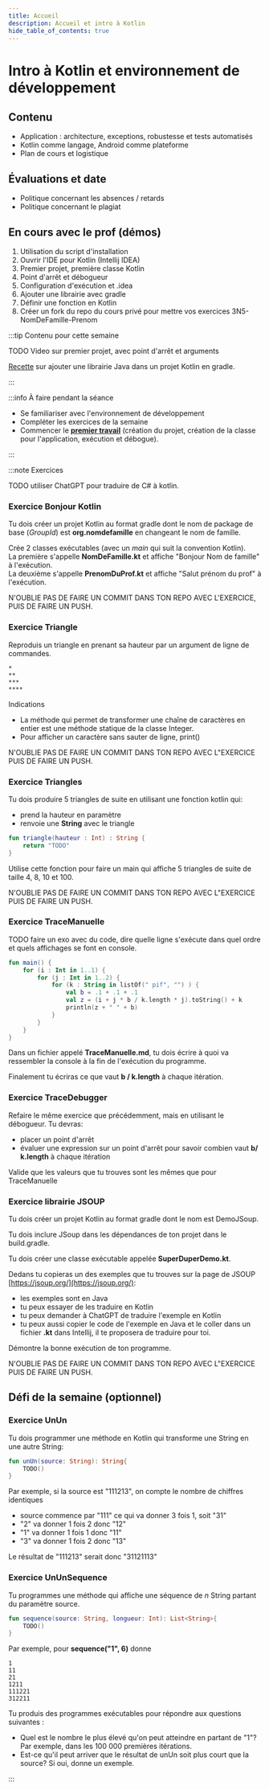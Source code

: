 ```yaml
---
title: Accueil
description: Accueil et intro à Kotlin
hide_table_of_contents: true
---
```


# Intro à Kotlin et environnement de développement

<Row>

<Column>

## Contenu

- Application : architecture, exceptions, robustesse et tests automatisés
- Kotlin comme langage, Android comme plateforme
- Plan de cours et logistique

## Évaluations et date

- Politique concernant les absences / retards
- Politique concernant le plagiat

</Column>

<Column>

## En cours avec le prof (démos)

1. Utilisation du script d'installation
2. Ouvrir l'IDE pour Kotlin (Intellij IDEA)
3. Premier projet, première classe Kotlin
4. Point d'arrêt et débogueur
5. Configuration d'exécution et .idea
6. Ajouter une librairie avec gradle
7. Définir une fonction en Kotlin
8. Créer un fork du repo du cours privé pour mettre vos exercices 3N5-NomDeFamille-Prenom

</Column>

</Row>

<Row>


<Column>

:::tip Contenu pour cette semaine

TODO Video sur premier projet, avec point d'arrêt et arguments

[Recette](../recette-ajout-librairie) sur ajouter une librairie Java dans un projet Kotlin en gradle.

:::



</Column>

<Column>

:::info À faire pendant la séance

- Se familiariser avec l'environnement de développement
- Compléter les exercices de la semaine
- Commencer le **[premier travail](../tp/tp1)** (création du projet, création de la classe pour l'application, exécution et débogue).

:::

</Column>

</Row>

:::note Exercices

TODO utiliser ChatGPT pour traduire de C# à kotlin.

### Exercice Bonjour Kotlin

Tu dois créer un projet Kotlin au format gradle dont le nom de package de base (*GroupId*) est **org.nomdefamille** en changeant le nom de famille.

Crée 2 classes exécutables (avec un *main* qui suit la convention Kotlin).\
La première s'appelle **NomDeFamille.kt** et affiche "Bonjour Nom de famille" à l'exécution.\
La deuxième s'appelle **PrenomDuProf.kt** et affiche "Salut prénom du prof" à l'exécution.

N'OUBLIE PAS DE FAIRE UN COMMIT DANS TON REPO AVEC L'EXERCICE, PUIS DE FAIRE UN PUSH.

### Exercice Triangle

Reproduis un triangle en prenant sa hauteur par un argument de ligne de commandes.

```
*
**
***
****
```

Indications

- La méthode qui permet de transformer une chaîne de caractères en entier est une méthode statique de la classe Integer.
- Pour afficher un caractère sans sauter de ligne, print()

N'OUBLIE PAS DE FAIRE UN COMMIT DANS TON REPO AVEC L"EXERCICE PUIS DE FAIRE UN PUSH.

### Exercice Triangles

Tu dois produire 5 triangles de suite en utilisant une fonction kotlin qui:
- prend la hauteur en paramètre
- renvoie une **String** avec le triangle

```kotlin
fun triangle(hauteur : Int) : String {
    return "TODO"
}
```
Utilise cette fonction pour faire un main qui affiche 5 triangles de suite de taille 4, 8, 10 et 100.

N'OUBLIE PAS DE FAIRE UN COMMIT DANS TON REPO AVEC L"EXERCICE PUIS DE FAIRE UN PUSH.

### Exercice TraceManuelle

TODO faire un exo avec du code, dire quelle ligne s'exécute dans quel ordre et quels affichages se font en console.

```kotlin
fun main() {
    for (i : Int in 1..1) {
        for (j : Int in 1..2) {
            for (k : String in listOf(" pif", "") ) {
                val b = .1 + .1 + .1
                val z = (i + j * b / k.length * j).toString() + k
                println(z + " " + b)
            }
        }
    }
}
```
Dans un fichier appelé **TraceManuelle.md**, tu dois écrire à quoi va ressembler la
console à la fin de l'exécution du programme.

Finalement tu écriras ce que vaut **b / k.length** à chaque itération.

### Exercice TraceDebugger

Refaire le même exercice que précédemment, mais en utilisant le débogueur. Tu devras:
- placer un point d'arrêt
- évaluer une expression sur un point d'arrêt pour savoir combien vaut **b/ k.length** à chaque itération

Valide que les valeurs que tu trouves sont les mêmes que pour TraceManuelle

### Exercice librairie JSOUP

Tu dois créer un projet Kotlin au format gradle dont le nom est DemoJSoup.

Tu dois inclure JSoup dans les dépendances de ton projet dans le build.gradle.

Tu dois créer une classe exécutable appelée **SuperDuperDemo.kt**. 

Dedans tu copieras un des exemples que tu trouves sur la page de JSOUP [https://jsoup.org/](https://jsoup.org/):
- les exemples sont en Java
- tu peux essayer de les traduire en Kotlin
- tu peux demander à ChatGPT de traduire l'exemple en Kotlin
- tu peux aussi copier le code de l'exemple en Java et le coller dans un fichier **.kt** dans Intellij, il te proposera de traduire pour toi.

Démontre la bonne exécution de ton programme.

N'OUBLIE PAS DE FAIRE UN COMMIT DANS TON REPO AVEC L"EXERCICE PUIS DE FAIRE UN PUSH.

## Défi de la semaine (optionnel)

### Exercice UnUn

Tu dois programmer une méthode en Kotlin qui transforme une String en une autre String:

```kotlin
fun unUn(source: String): String{
    TODO()
}
```

Par exemple, si la source est "111213", on compte le nombre de chiffres identiques

- source commence par "111" ce qui va donner 3 fois 1, soit "31"
- "2" va donner 1 fois 2 donc "12"
- "1" va donner 1 fois 1 donc "11"
- "3" va donner 1 fois 2 donc "13"

Le résultat de "111213" serait donc "31121113"

### Exercice UnUnSequence

Tu programmes une méthode qui affiche une séquence de _n_ String partant du paramètre source.

```kotlin
fun sequence(source: String, longueur: Int): List<String>{
    TODO()
}
```

Par exemple, pour **sequence("1", 6)** donne

```
1
11
21
1211
111221
312211
```

Tu produis des programmes exécutables pour répondre aux questions suivantes :

- Quel est le nombre le plus élevé qu'on peut atteindre en partant de "1"? Par exemple, dans les 100 000 premières itérations.
- Est-ce qu'il peut arriver que le résultat de unUn soit plus court que la source? Si oui, donne un exemple.

:::
